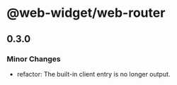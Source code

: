 # @web-widget/web-router

## 0.3.0

### Minor Changes

- refactor: The built-in client entry is no longer output.
